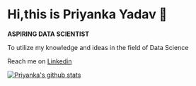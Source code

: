 # Hi,this is Priyanka Yadav 👋

**ASPIRING DATA SCIENTIST**

To utilize my knowledge and ideas in the field of Data Science

Reach me on [Linkedin](https://www.linkedin.com/in/priyanka-yadav-80801816b/)

[![Priyanka's github stats](https://github-readme-stats.vercel.app/api?username=PriyankaDS)](https://github.com/anuraghazra/github-readme-stats)
